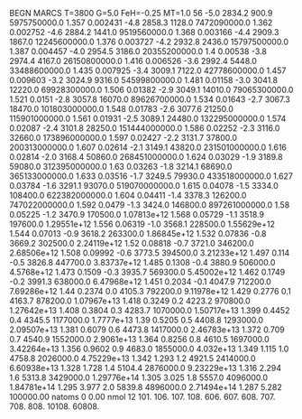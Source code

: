 BEGN
MARCS T=3800 G=5.0 FeH=-0.25 MT=1.0
                  56
-5.0 2834.2 900.9 5975750000.0 1.357 0.002431 
-4.8 2858.3 1128.0 7472090000.0 1.362 0.002752 
-4.6 2884.2 1441.0 9519560000.0 1.368 0.003166 
-4.4 2909.3 1867.0 12245600000.0 1.376 0.003727 
-4.2 2932.8 2436.0 15797500000.0 1.387 0.004457 
-4.0 2954.5 3186.0 20355200000.0 1.4 0.00538 
-3.8 2974.4 4167.0 26150800000.0 1.416 0.006526 
-3.6 2992.4 5448.0 33488600000.0 1.435 0.007925 
-3.4 3009.1 7122.0 42778600000.0 1.457 0.009603 
-3.2 3024.9 9316.0 54599800000.0 1.481 0.01158 
-3.0 3041.8 12220.0 69928300000.0 1.506 0.01382 
-2.9 3049.1 14010.0 79065300000.0 1.521 0.0151 
-2.8 3057.8 16070.0 89626700000.0 1.534 0.01643 
-2.7 3067.3 18470.0 101803000000.0 1.548 0.01783 
-2.6 3077.6 21250.0 115901000000.0 1.561 0.01931 
-2.5 3089.1 24480.0 132295000000.0 1.574 0.02087 
-2.4 3101.8 28250.0 151444000000.0 1.586 0.02252 
-2.3 3116.0 32660.0 173896000000.0 1.597 0.02427 
-2.2 3131.7 37800.0 200313000000.0 1.607 0.02614 
-2.1 3149.1 43820.0 231501000000.0 1.616 0.02814 
-2.0 3168.4 50860.0 268451000000.0 1.624 0.03029 
-1.9 3189.8 59080.0 312395000000.0 1.63 0.03263 
-1.8 3214.1 68690.0 365133000000.0 1.633 0.03516 
-1.7 3249.5 79930.0 433518000000.0 1.627 0.03784 
-1.6 3291.1 93070.0 519070000000.0 1.615 0.04078 
-1.5 3334.0 108400.0 622382000000.0 1.604 0.04411 
-1.4 3378.3 126200.0 747022000000.0 1.592 0.0479 
-1.3 3424.0 146800.0 897261000000.0 1.58 0.05225 
-1.2 3470.9 170500.0 1.07813e+12 1.568 0.05729 
-1.1 3518.9 197600.0 1.29551e+12 1.556 0.06319 
-1.0 3568.1 228500.0 1.55629e+12 1.544 0.07013 
-0.9 3618.2 263300.0 1.86845e+12 1.532 0.07836 
-0.8 3669.2 302500.0 2.24119e+12 1.52 0.08818 
-0.7 3721.0 346200.0 2.68506e+12 1.508 0.09992 
-0.6 3773.5 394500.0 3.21233e+12 1.497 0.114 
-0.5 3826.8 447700.0 3.83737e+12 1.485 0.1308 
-0.4 3880.9 506000.0 4.5768e+12 1.473 0.1509 
-0.3 3935.7 569300.0 5.45002e+12 1.462 0.1749 
-0.2 3991.3 638000.0 6.47968e+12 1.451 0.2034 
-0.1 4047.9 712200.0 7.69286e+12 1.44 0.2374 
0.0 4105.3 792200.0 9.11978e+12 1.429 0.2776 
0.1 4163.7 878200.0 1.07967e+13 1.418 0.3249 
0.2 4223.2 970800.0 1.27642e+13 1.408 0.3804 
0.3 4283.7 1070000.0 1.50717e+13 1.399 0.4452 
0.4 4345.5 1177000.0 1.7777e+13 1.39 0.5205 
0.5 4408.8 1293000.0 2.09507e+13 1.381 0.6079 
0.6 4473.8 1417000.0 2.46783e+13 1.372 0.709 
0.7 4540.9 1552000.0 2.9061e+13 1.364 0.8256 
0.8 4610.5 1697000.0 3.42264e+13 1.356 0.9602 
0.9 4683.0 1855000.0 4.032e+13 1.349 1.115 
1.0 4758.8 2026000.0 4.75229e+13 1.342 1.293 
1.2 4921.5 2414000.0 6.60938e+13 1.328 1.728 
1.4 5104.4 2876000.0 9.23229e+13 1.316 2.294 
1.6 5313.8 3429000.0 1.29776e+14 1.305 3.025 
1.8 5557.0 4096000.0 1.84781e+14 1.295 3.977 
2.0 5839.8 4896000.0 2.71494e+14 1.287 5.282 
100000.00
natoms              0      0.00
nmol          12
          101.         106.       107.      108.         606.        607.        608.
          707.         708.       808.    10108.       60808.
